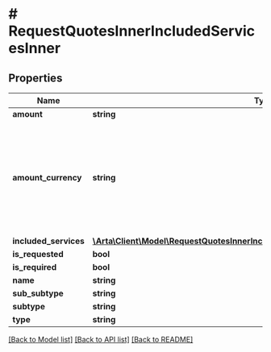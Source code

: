 # # RequestQuotesInnerIncludedServicesInner

## Properties

Name | Type | Description | Notes
------------ | ------------- | ------------- | -------------
**amount** | **string** |  | [optional]
**amount_currency** | **string** | ISO 4217 three-letter alphabetic currency code. Options are defined in the Currencies metadata endpoint | [optional] [default to 'USD']
**included_services** | [**\Arta\Client\Model\RequestQuotesInnerIncludedServicesInnerIncludedServicesInner[]**](RequestQuotesInnerIncludedServicesInnerIncludedServicesInner.md) |  | [optional]
**is_requested** | **bool** |  | [optional]
**is_required** | **bool** |  | [optional]
**name** | **string** |  | [optional]
**sub_subtype** | **string** |  | [optional]
**subtype** | **string** |  | [optional]
**type** | **string** |  | [optional]

[[Back to Model list]](../../README.md#models) [[Back to API list]](../../README.md#endpoints) [[Back to README]](../../README.md)
